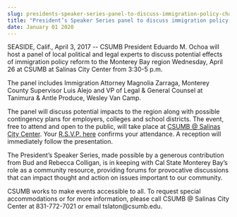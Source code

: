 ```yaml
---
slug: presidents-speaker-series-panel-to-discuss-immigration-policy-change-impacts-to-monterey-region-april-26
title: "President’s Speaker Series panel to discuss immigration policy change impacts to Monterey region April 26"
date: January 01 2020
---
```


 
<p>
  SEASIDE, Calif., April 3, 2017 -- CSUMB President Eduardo M. Ochoa will host a
  panel of local political and legal experts to discuss potential effects of
  immigration policy reform to the Monterey Bay region Wednesday, April 26 at
  CSUMB at Salinas City Center from 3:30-5 p.m.
</p>
<p>
  The panel includes Immigration Attorney Magnolia Zarraga, Monterey County
  Supervisor Luis Alejo and VP of Legal &amp; General Counsel at Tanimura &amp;
  Antle Produce, Wesley Van Camp.
</p>
<p>
  The panel will discuss potential impacts to the region along with possible
  contingency plans for employers, colleges and school districts. The event,
  free to attend and open to the public, will take place at
  <a
    href="https://www.google.com/maps/place/1+Main+St,+Salinas,+CA+93901/@36.6771778,&#45;121.6555999,17z/data=!3m1!4b1!4m5!3m4!1s0x808df8c16c57e5c9:0xc48f8c7a25036ad3!8m2!3d36.6771778!4d&#45;121.6555999"
    >CSUMB @ Salinas City Center</a
  >. Your
  <a
    href="https://docs.google.com/a/csumb.edu/forms/d/1HDpSPp1Dp3q17&#45;poPZ1FHG55xNNbFx7yEeaQX7hdmE0/viewform?ts=58d99278&amp;edit_requested=true"
    >R.S.V.P. here</a
  >
  confirms your attendance. A reception will immediately follow the
  presentation.
</p>
<p>
  The President’s Speaker Series, made possible by a generous contribution from
  Bud and Rebecca Colligan, is in keeping with Cal State Monterey Bay’s role as
  a community resource, providing forums for provocative discussions that can
  impact thought and action on issues important to our community.
</p>
<p>
  CSUMB works to make events accessible to all. To request special
  accommodations or for more information, please call CSUMB @ Salinas City
  Center at 831&#45;772&#45;7021 or email tslaton@csumb.edu.
</p>
 
